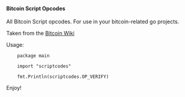 #### Bitcoin Script Opcodes

All Bitcoin Script opcodes. For use in your bitcoin-related go projects.

Taken from the [Bitcoin Wiki](https://en.bitcoin.it/wiki/Script)

Usage:
```
    package main

    import "scriptcodes"

    fmt.Println(scriptcodes.OP_VERIFY)
```

Enjoy!
